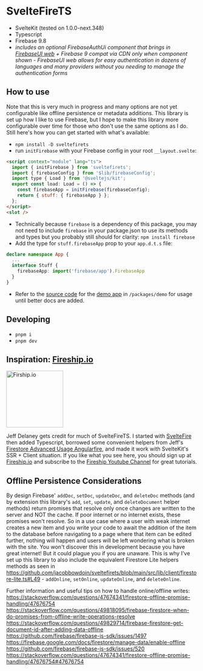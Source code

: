 # SvelteFireTS

- SvelteKit (tested on 1.0.0-next.348)
- Typescript
- Firebase 9.8
- *includes an optional FirebaseAuthUi component that brings in [FirebaseUI web](https://github.com/firebase/firebaseui-web) + Firebase 9 compat via CDN only when component shown - FirebaseUI web allows for easy authentication in dozens of languages and many providers without you needing to manage the authentication forms*

## How to use

Note that this is very much in progress and many options are not yet configurable like offline persistence or metadata additions. This library is set up how I like to use Firebase, but I hope to make this library more configurable over time for those who don't use the same options as I do. Still here's how you can get started with what's available:

- `npm install -D sveltefirets`
- run `initFirebase` with your Firebase config in your root `__layout.svelte`:
```html
<script context="module" lang="ts">
  import { initFirebase } from 'sveltefirets';
  import { firebaseConfig } from '$lib/firebaseConfig';
  import type { Load } from '@sveltejs/kit';
  export const load: Load = () => {
    const firebaseApp = initFirebase(firebaseConfig);
    return { stuff: { firebaseApp } };
  };
</script>
<slot />
``` 
- Technically because `firebase` is a dependency of this package, you may not need to include `firebase` in your package.json to use its methods and types but you probably still should for clarity: `npm install firebase`
- Add the type for `stuff.firebaseApp` prop to your `app.d.t.s` file:
```ts
declare namespace App {
  ...
  interface Stuff {
    firebaseApp: import('firebase/app').FirebaseApp
  }
}
```
- Refer to the [source code](https://github.com/jacob-8/sveltefirets/tree/main/packages/demo) for the [demo app](https://sveltefirets.vercel.app) in `/packages/demo` for usage until better docs are added.

## Developing
- `pnpm i`
- `pnpm dev`

## Inspiration: [Fireship.io](https://fireship.io/)

<img src="static/fireship.png" alt="Firship.io" width="150"/>
<!-- ![Fireship.io](/static/fireship.png) -->

Jeff Delaney gets credit for much of SvelteFireTS. I started with [SvelteFire](https://github.com/codediodeio/sveltefire) then added Typescript, borrowed some convenient helpers from Jeff's [Firestore Advanced Usage Angularfire](https://fireship.io/lessons/firestore-advanced-usage-angularfire/), and made it work with SvelteKit's SSR + Client situation. If you like what you see here, you should sign up at [Fireship.io](https://fireship.io/) and subscribe to the [Fireship Youtube Channel](https://www.youtube.com/channel/UCsBjURrPoezykLs9EqgamOA) for great tutorials.

## Offline Persistence Considerations

By design Firebase' `addDoc`, `setDoc`, `updateDoc`, and `deleteDoc` methods (and by extension this library's `add`, `set`, `update`, and `deleteDocument` helper methods) return promises that resolve only once changes are written to the server and NOT the cache. If poor internet or no internet exists, these promises won't resolve. So in a use case where a user with weak internet creates a new item and you write your code to await the addition of the item to the database before navigating to a page where that item can be edited further, nothing will happen and users will be left wondering what is broken with the site. You won't discover this in development because you have great internet! But it could plague you if you are unaware. This is why I've set up this library to also include the equivalent Firestore Lite helpers methods as seen in https://github.com/jacobbowdoin/sveltefirets/blob/main/src/lib/client/firestore-lite.ts#L49 - `addOnline`, `setOnline`, `updateOnline`, and `deleteOnline`.

Further information and useful tips on how to handle online/offline writes:
https://stackoverflow.com/questions/47674341/firestore-offline-promise-handling/47676754
https://stackoverflow.com/questions/49818095/firebase-firestore-when-do-promises-from-offline-write-operations-resolve
https://stackoverflow.com/questions/49829714/firebase-firestore-get-document-id-after-adding-data-offline
https://github.com/firebase/firebase-js-sdk/issues/1497
https://firebase.google.com/docs/firestore/manage-data/enable-offline
https://github.com/firebase/firebase-js-sdk/issues/520
https://stackoverflow.com/questions/47674341/firestore-offline-promise-handling/47676754#47676754
